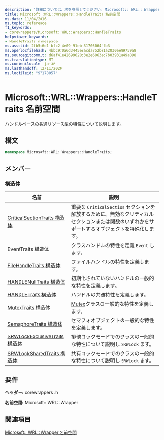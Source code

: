 ```yaml
---
description: '詳細については、次を参照してください: Microsoft:: WRL:: Wrapper:: HandleTraits 名前空間'
title: Microsoft::WRL::Wrappers::HandleTraits 名前空間
ms.date: 11/04/2016
ms.topic: reference
f1_keywords:
- corewrappers/Microsoft::WRL::Wrappers::HandleTraits
helpviewer_keywords:
- HandleTraits namespace
ms.assetid: 2fb5c6d1-bfc2-4e09-91eb-31705064ffb3
ms.openlocfilehash: 4bbc970a6d3445e8acda752be1a2030ee99759a8
ms.sourcegitcommit: d6af41e42699628c3e2e6063ec7b03931a49a098
ms.translationtype: MT
ms.contentlocale: ja-JP
ms.lasthandoff: 12/11/2020
ms.locfileid: "97178057"
---
```

# <a name="microsoftwrlwrappershandletraits-namespace"></a>Microsoft::WRL::Wrappers::HandleTraits 名前空間

ハンドルベースの共通リソース型の特性について説明します。

## <a name="syntax"></a>構文

```cpp
namespace Microsoft::WRL::Wrappers::HandleTraits;
```

## <a name="members"></a>メンバー

### <a name="structures"></a>構造体

|名前|説明|
|----------|-----------------|
|[CriticalSectionTraits 構造体](criticalsectiontraits-structure.md)|重要な `CriticalSection` セクションを解放するために、無効なクリティカルセクションまたは関数のいずれかをサポートするオブジェクトを特殊化します。|
|[EventTraits 構造体](eventtraits-structure.md)|クラスハンドルの特性を定義 `Event` します。|
|[FileHandleTraits 構造体](filehandletraits-structure.md)|ファイルハンドルの特性を定義します。|
|[HANDLENullTraits 構造体](handlenulltraits-structure.md)|初期化されていないハンドルの一般的な特性を定義します。|
|[HANDLETraits 構造体](handletraits-structure.md)|ハンドルの共通特性を定義します。|
|[MutexTraits 構造体](mutextraits-structure.md)|[Mutex](mutex-class.md)クラスの一般的な特性を定義します。|
|[SemaphoreTraits 構造体](semaphoretraits-structure.md)|セマフォオブジェクトの一般的な特性を定義します。|
|[SRWLockExclusiveTraits 構造体](srwlockexclusivetraits-structure.md)|排他ロックモードでのクラスの一般的な特性について説明し `SRWLock` ます。|
|[SRWLockSharedTraits 構造体](srwlocksharedtraits-structure.md)|共有ロックモードでのクラスの一般的な特性について説明し `SRWLock` ます。|

## <a name="requirements"></a>要件

**ヘッダー:** corewrappers .h

**名前空間:** Microsoft:: WRL:: Wrapper

## <a name="see-also"></a>関連項目

[Microsoft:: WRL:: Wrapper 名前空間](microsoft-wrl-wrappers-namespace.md)
